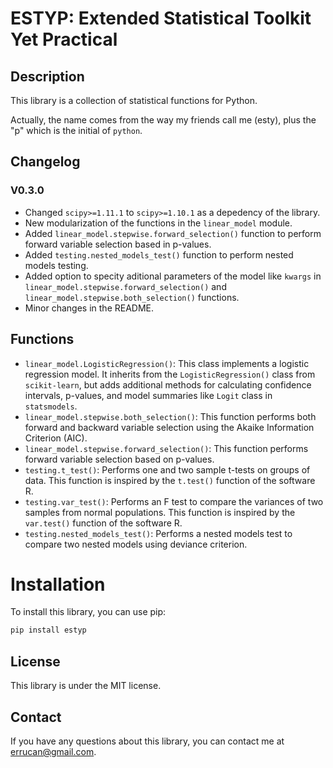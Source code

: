 # ESTYP: Extended Statistical Toolkit Yet Practical

## Description

This library is a collection of statistical functions for Python.

Actually, the name comes from the way my friends call me (esty), plus the "p" which is the initial of `python`.

## Changelog 

### V0.3.0

* Changed `scipy>=1.11.1` to `scipy>=1.10.1` as a depedency of the library.
* New modularization of the functions in the `linear_model` module.
* Added `linear_model.stepwise.forward_selection()` function to perform forward variable selection based in p-values.
* Added `testing.nested_models_test()` function to perform nested models testing.
* Added option to specity aditional parameters of the model like `kwargs` in `linear_model.stepwise.forward_selection()` and `linear_model.stepwise.both_selection()` functions.  
* Minor changes in the README.

## Functions

* `linear_model.LogisticRegression()`: This class implements a logistic regression model. It inherits from the `LogisticRegression()` class from `scikit-learn`, but adds additional methods for calculating confidence intervals, p-values, and model summaries like `Logit` class in `statsmodels`.
* `linear_model.stepwise.both_selection()`: This function performs both forward and backward variable selection using the Akaike Information Criterion (AIC). 
* `linear_model.stepwise.forward_selection()`: This function performs forward variable selection based on p-values.
* `testing.t_test()`: Performs one and two sample t-tests on groups of data. This function is inspired by the `t.test()` function of the software R.
* `testing.var_test()`: Performs an F test to compare the variances of two samples from normal populations. This function is inspired by the `var.test()` function of the software R.
* `testing.nested_models_test()`: Performs a nested models test to compare two nested models using deviance criterion.

# Installation

To install this library, you can use pip:

```bash
pip install estyp
```

## License

This library is under the MIT license.

## Contact

If you have any questions about this library, you can contact me at [errucan@gmail.com](mailto:errucan@gmail.com).
